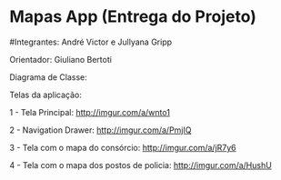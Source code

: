 # Mapas App (Entrega do Projeto)

#Integrantes: André Victor e Jullyana Gripp

Orientador: Giuliano Bertoti

Diagrama de Classe: 

Telas da aplicação:

1 - Tela Principal: http://imgur.com/a/wnto1

2 - Navigation Drawer: http://imgur.com/a/PmjIQ

3 - Tela com o mapa do consórcio: http://imgur.com/a/jR7y6

4 - Tela com o mapa dos postos de policia: http://imgur.com/a/HushU
